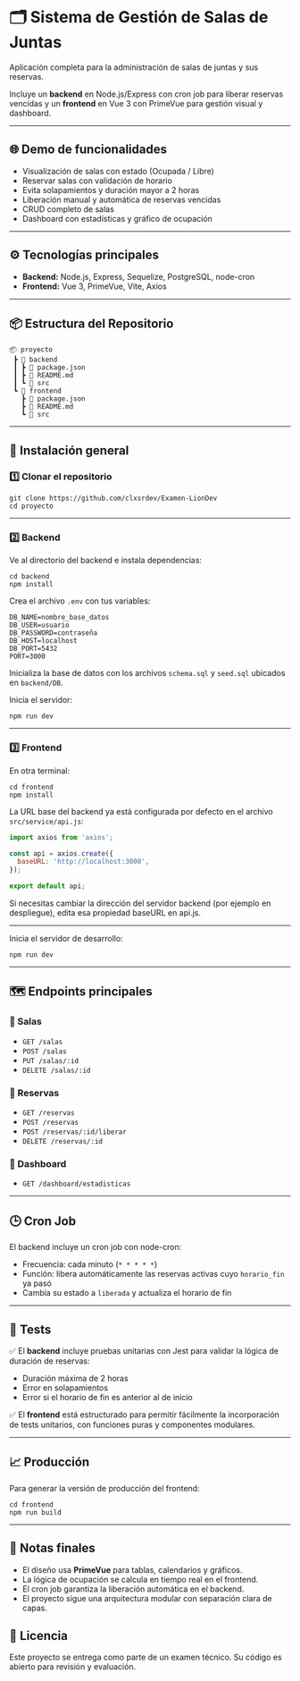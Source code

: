 # 🗂️ Sistema de Gestión de Salas de Juntas

Aplicación completa para la administración de salas de juntas y sus reservas.  

Incluye un **backend** en Node.js/Express con cron job para liberar reservas vencidas y un **frontend** en Vue 3 con PrimeVue para gestión visual y dashboard.  

---

## 🌐 Demo de funcionalidades

- Visualización de salas con estado (Ocupada / Libre)
- Reservar salas con validación de horario
- Evita solapamientos y duración mayor a 2 horas
- Liberación manual y automática de reservas vencidas
- CRUD completo de salas
- Dashboard con estadísticas y gráfico de ocupación

---

## ⚙️ Tecnologías principales

- **Backend:** Node.js, Express, Sequelize, PostgreSQL, node-cron
- **Frontend:** Vue 3, PrimeVue, Vite, Axios

---

## 📦 Estructura del Repositorio

```
📦 proyecto
 ┣ 📂 backend
 ┃ ┣ 📜 package.json
 ┃ ┣ 📜 README.md
 ┃ ┗ 📂 src
 ┗ 📂 frontend
   ┣ 📜 package.json
   ┣ 📜 README.md
   ┗ 📂 src
```

---

## 🚀 Instalación general

### 1️⃣ Clonar el repositorio

```
git clone https://github.com/clxsrdev/Examen-LionDev
cd proyecto
```

---

### 2️⃣ Backend

Ve al directorio del backend e instala dependencias:

```
cd backend
npm install
```

Crea el archivo `.env` con tus variables:

```
DB_NAME=nombre_base_datos
DB_USER=usuario
DB_PASSWORD=contraseña
DB_HOST=localhost
DB_PORT=5432
PORT=3000
```

Inicializa la base de datos con los archivos `schema.sql` y `seed.sql` ubicados en `backend/DB`.

Inicia el servidor:

```
npm run dev
```

---

### 3️⃣ Frontend

En otra terminal:

```
cd frontend
npm install
```

La URL base del backend ya está configurada por defecto en el archivo `src/service/api.js`:

```javascript
import axios from 'axios';

const api = axios.create({
  baseURL: 'http://localhost:3000',
});

export default api;
```

Si necesitas cambiar la dirección del servidor backend (por ejemplo en despliegue), edita esa propiedad baseURL en api.js.

---

Inicia el servidor de desarrollo:

```
npm run dev
```

---

## 🗺️ Endpoints principales

### 📌 Salas
- `GET /salas`
- `POST /salas`
- `PUT /salas/:id`
- `DELETE /salas/:id`

### 📌 Reservas
- `GET /reservas`
- `POST /reservas`
- `POST /reservas/:id/liberar`
- `DELETE /reservas/:id`

### 📌 Dashboard
- `GET /dashboard/estadisticas`

---

## 🕒 Cron Job

El backend incluye un cron job con node-cron:

- Frecuencia: cada minuto (`* * * * *`)
- Función: libera automáticamente las reservas activas cuyo `horario_fin` ya pasó
- Cambia su estado a `liberada` y actualiza el horario de fin

---

## 🧪 Tests

✅ El **backend** incluye pruebas unitarias con Jest para validar la lógica de duración de reservas:  
- Duración máxima de 2 horas  
- Error en solapamientos  
- Error si el horario de fin es anterior al de inicio

✅ El **frontend** está estructurado para permitir fácilmente la incorporación de tests unitarios, con funciones puras y componentes modulares.

---

## 📈 Producción

Para generar la versión de producción del frontend:

```
cd frontend
npm run build
```

---

## 📌 Notas finales

- El diseño usa **PrimeVue** para tablas, calendarios y gráficos.  
- La lógica de ocupación se calcula en tiempo real en el frontend.  
- El cron job garantiza la liberación automática en el backend.  
- El proyecto sigue una arquitectura modular con separación clara de capas.

## 📝 Licencia

Este proyecto se entrega como parte de un examen técnico. Su código es abierto para revisión y evaluación.
